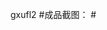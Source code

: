  gxufl2
#成品截图：
#[](http://f.hiphotos.baidu.com/image/w%3D310/sign=749c6c1bb951f819f125054beab44a76/279759ee3d6d55fbff759c1664224f4a20a4dd4b.jpg)
